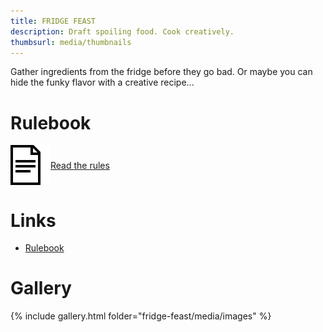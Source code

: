 ```yaml
---
title: FRIDGE FEAST
description: Draft spoiling food. Cook creatively.
thumbsurl: media/thumbnails
---
```

<style type="text/css" rel="stylesheet">
a.rulebookLink {
    display: flex;
    align-items: center;
    margin-bottom: 2em;
}

a.rulebookLink img {
    max-height: 64px;
}

@media (prefers-color-scheme: dark) {
    a.rulebookLink img {
        filter: invert(1);
    }
}

iframe.embeddedVideo {
    width: 560px;
    height: 315px;
}

@media (max-width: 480px) {
    iframe.embeddedVideo {
        width: 100%;
        height: 270px;
    }
}
</style>
Gather ingredients from the fridge before they go bad. Or maybe you can hide the funky flavor with a creative recipe...

# Rulebook
<a class="rulebookLink" href="rules.html">
<img src="..\media\rulebook_icon.png">
Read the rules
</a>

# Links
- [Rulebook](rules.html)

# Gallery
{% include gallery.html folder="fridge-feast/media/images" %}